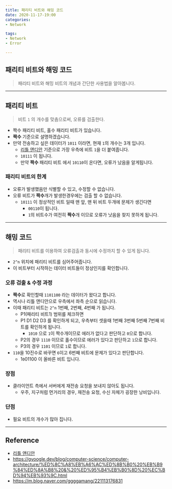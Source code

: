 ```yaml
---
title: 패리티 비트와 해밍 코드
date: 2020-11-17-19:00
categories:
- Network

tags:
- Network
- Error

---
```


## 패리티 비트와 해밍 코드
> 패리티 비트와 해밍 비트의 개념과 간단한 사용법을 알아봅니다.

---

## 패리티 비트
> 비트 `1` 의 개수를 맞춤으로써, 오류를 검출한다.

* 짝수 패리티 비트, 홀수 패리티 비트가 있습니다.
* **짝수** 기준으로 설명하겠습니다.
* 만약 전송하고 싶은 데이터가 `1011` 이라면, 현재 `1`의 개수는 3개 입니다.
    * [리틀 앤디안](https://genesis8.tistory.com/37) 기준으로 가장 우측에 비트 `1`을 더 붙여줍니다.
    * `10111` 이 됩니다.
    * 만약 **짝수** 패리티 비트 에서 `10110`이 온다면, 오류가 났음을 알게됩니다.

### 패리티 비트의 한계
* 오류가 발생했음만 식별할 수 있고, 수정할 수 없습니다.
* 오류 비트가 **짝수**개가 발생한경우에는 검출 할 수 없습니다.
    * `10111` 이 정상적인 비트 일때 맨 앞, 맨 뒤 비트 두개에 문제가 생긴다면
        * `00110`이 됩니다.
        * `1`의 비트수가 여전히 **짝수**개 이므로 오류가 낫음을 찾지 못하게 됩니다.

---

## 해밍 코드
> 패리티 비트를 이용하여 오류검출과 동시에 수정까지 할 수 있게 됩니다.

* `2^n` 위치에 패리티 비트를 심어주어줍니다.
* 이 비트부터 시작하는 데이터 비트들이 정상인지를 확인합니다.

### 오류 검출 & 수정 과정
* **짝수**로 확인할때 `1101100` 라는 데이터가 왔다고 합니다.
* 역시나 리틀 앤디안으로 우측에서 좌측 순으로 읽습니다.
* 이때 패리티 비트는 `2^n` 1번째, 2번째, 4번째 가 됩니다.
    * P1(패리티 비트1) 범위를 체크하면
    * P1 D1 D2 D3 를 확인하게 되고, 우측부터 셋을때 1번째 3번째 5번째 7번째 비트를 확인하게 됩니다.
        * `1010` 으로 `1`이 짝수개이므로 에러가 없다고 판단하고 `0`으로 합니다.
    * P2의 경우 `1110` 이므로 홀수이므로 에러가 있다고 판단하고 `1`으로 합니다.
    * P3의 경우 `1101` 이므로 `1`로 합니다.
* `110`을 10진수로 바꾸면 `6`이고 6번째 비트에 문제가 있다고 판단합니다.
    * 1`0`01100 이 올바른 비트 입니다.

### 장점
* 클라이언트 측에서 서버에게 재전송 요청을 보내지 않아도 됩니다.
    * 우주, 지구처럼 먼거리의 경우, 재전송 요청, 수신 자체가 굉장한 낭비입니다.

### 단점
* 필요 비트의 개수가 많아 집니다.

---

## Reference
* [리틀 앤디안](https://genesis8.tistory.com/37) 
* https://gyoogle.dev/blog/computer-science/computer-architecture/%ED%8C%A8%EB%A6%AC%ED%8B%B0%20%EB%B9%84%ED%8A%B8%20&%20%ED%95%B4%EB%B0%8D%20%EC%BD%94%EB%93%9C.html
* https://m.blog.naver.com/ggggamang/221113176831